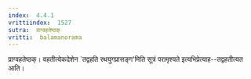 ```yaml
---
index:  4.4.1
vrittiindex:  1527
sutra:  प्राग्वहतेष्ठक्
vritti:  balamanorama 
---
```


प्राग्वहतेष्ठक्। वहतीत्येकदेशेन `तद्वहति रथयुगप्रासङ्ग'मिति सूत्रं परामृश्यते इत्यभिप्रेत्याह--तद्वहतीत्यत आति। 

